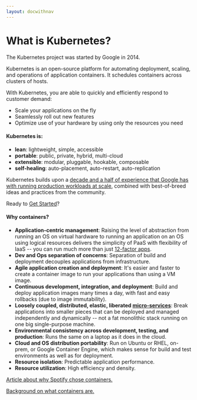 ```yaml
---
layout: docwithnav
---
```


# What is Kubernetes?

The Kubernetes project was started by Google in 2014. 

Kubernetes is an open-source platform for automating deployment, scaling, and operations of application containers. It schedules containers across clusters of hosts.

With Kubernetes, you are able to quickly and efficiently respond to customer demand: 

 - Scale your applications on the fly
 - Seamlessly roll out new features
 - Optimize use of your hardware by using only the resources you need


#### Kubernetes is:

* **lean**: lightweight, simple, accessible
* **portable**: public, private, hybrid, multi-cloud
* **extensible**: modular, pluggable, hookable, composable
* **self-healing**: auto-placement, auto-restart, auto-replication

Kubernetes builds upon a [decade and a half of experience that Google has with running production workloads at scale](https://research.google.com/pubs/pub43438.html), combined with best-of-breed ideas and practices from the community.

Ready to [Get Started](getting-started-guides/README.html)?

#### Why containers?

* **Application-centric management**: Raising the level of abstraction from running an OS on virtual hardware to running an application on an OS using logical resources delivers the simplicity of PaaS with flexibility of IaaS -- you can run much more than just [12-factor apps](http://12factor.net/).
* **Dev and Ops separation of concerns**: Separation of build and deployment decouples applications from infrastructure.
* **Agile application creation and deployment**: It's easier and faster to create a container image to run your applications than using a VM image.
* **Continuous development, integration, and deployment**: Build and deploy application images many times a day, with fast and easy rollbacks (due to image immutability).
* **Loosely coupled, distributed, elastic, liberated [micro-services](http://martinfowler.com/articles/microservices.html)**: Break applications into smaller pieces that can be deployed and managed independently and dynamically -- not a fat monolithic stack running on one big single-purpose machine.
* **Environmental consistency across development, testing, and production**: Runs the same on a laptop as it does in the cloud.
* **Cloud and OS distribution portability**: Run on Ubuntu or RHEL, on-prem, or Google Container Engine, which makes sense for build and test environments as well as for deployment.
* **Resource isolation**: Predictable application performance.
* **Resource utilization**: High efficiency and density.

[Article about why Spotify chose containers.](http://www.pwc.com/us/en/technology-forecast/2014/cloud-computing/features/open-source-application-deployment-containers.jhtml)

[Background on what containers are.](http://aucouranton.com/2014/06/13/linux-containers-parallels-lxc-openvz-docker-and-more/)